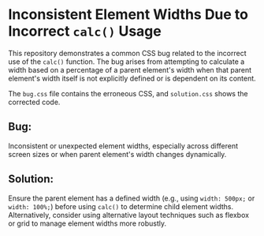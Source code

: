 # Inconsistent Element Widths Due to Incorrect `calc()` Usage

This repository demonstrates a common CSS bug related to the incorrect use of the `calc()` function.  The bug arises from attempting to calculate a width based on a percentage of a parent element's width when that parent element's width itself is not explicitly defined or is dependent on its content.

The `bug.css` file contains the erroneous CSS, and `solution.css` shows the corrected code.

## Bug:
Inconsistent or unexpected element widths, especially across different screen sizes or when parent element's width changes dynamically.

## Solution:
Ensure the parent element has a defined width (e.g., using `width: 500px;` or `width: 100%;`)  before using `calc()` to determine child element widths.  Alternatively, consider using alternative layout techniques such as flexbox or grid to manage element widths more robustly.